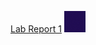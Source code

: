 [Lab Report 1](lab-report-1-week-0.md)
![Image](https://github.com/Sacha-Wallace/cse15l-lab-reports-f22/blob/main/Not%20Applicable.png)